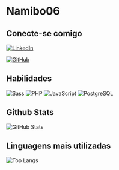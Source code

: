 # Namibo06

## Conecte-se comigo
[![LinkedIn](https://img.shields.io/badge/LinkedIn-0077B5?style=for-the-badge&logo=linkedin&logoColor=white)](https://www.linkedin.com/in/joalisson-p-maia-5396b5232/)

[![GitHub](https://img.shields.io/badge/GitHub-100000?style=for-the-badge&logo=github&logoColor=white)](https://github.com/Namibo06/)

## Habilidades
![Sass](https://img.shields.io/badge/Sass-000?style=for-the-badge&logo=sass)
![PHP](https://img.shields.io/badge/PHP-777BB4?style=for-the-badge&logo=php&logoColor=white)
![JavaScript](https://img.shields.io/badge/JavaScript-F7DF1E?style=for-the-badge&logo=javascript&logoColor=black)
![PostgreSQL](https://img.shields.io/badge/PostgreSQL-000?style=for-the-badge&logo=postgresql)

## Github Stats
![GitHub Stats](https://github-readme-stats.vercel.app/api?username=Namibo06&theme=transparent&bg_color=000&border_color=30A3DC&show_icons=true&icon_color=30A3DC&title_color=E94D5F&text_color=FFF&hide_title=true&hide=stars)

## Linguagens mais utilizadas

![Top Langs](https://github-readme-stats-git-masterrstaa-rickstaa.vercel.app/api/top-langs/?username=Namibo06&bg_color=000&border_color=30A3DC&title_color=E94D5F&text_color=FFF)
